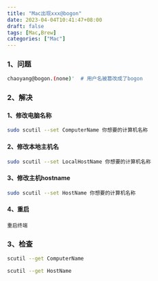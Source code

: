 ```yaml
---
title: "Mac出现xxx@bogon"
date: 2023-04-04T10:41:47+08:00
draft: false
tags: [Mac,Brew]
categories: ["Mac"]
---
```



### 1、问题
```bash
chaoyang@bogon.(none)'  # 用户名被篡改成了bogon
```

### 2、解决
#### 1、修改电脑名称
```bash
sudo scutil --set ComputerName 你想要的计算机名称
```

#### 2、修改本地主机名
```bash
sudo scutil --set LocalHostName 你想要的计算机名称
```

#### 3、修改主机hostname
```bash
sudo scutil --set HostName 你想要的计算机名称
```

#### 4、重启
```text
重启终端
```

### 3、检查
```bash
scutil --get ComputerName

scutil --get HostName
```


